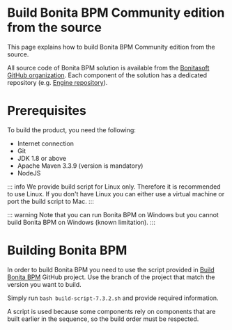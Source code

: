 # Build Bonita BPM Community edition from the source

This page explains how to build Bonita BPM Community edition from the source.

All source code of Bonita BPM solution is available from the [Bonitasoft GitHub organization](https://github.com/bonitasoft). Each component of the solution has a dedicated repository (e.g. [Engine repository](https://github.com/bonitasoft/bonita-engine)).

# Prerequisites

To build the product, you need the following:

* Internet connection
* Git
* JDK 1.8 or above
* Apache Maven 3.3.9 (version is mandatory)
* NodeJS

::: info
We provide build script for Linux only. Therefore it is recommended to use Linux. If you don't have Linux you can either use a virtual machine or port the build script to Mac.
:::

<!---
BS-8375
--->
::: warning
Note that you can run Bonita BPM on Windows but you cannot build Bonita BPM on Windows (known limitation).
:::

# Building Bonita BPM

In order to build Bonita BPM you need to use the script provided in [Build Bonita BPM](https://github.com/Bonitasoft-Community/Build-Bonita-BPM) GitHub project. Use the branch of the project that match the version you want to build.

Simply run `bash build-script-7.3.2.sh` and provide required information.

A script is used because some components rely on components that are built earlier in the sequence, so the build order must be respected.
